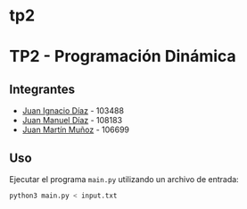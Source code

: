 # tp2

# TP2 - Programación Dinámica

## Integrantes
- [Juan Ignacio Díaz](https://github.com//listeriaceae) - 103488
- [Juan Manuel Díaz](https://github.com/Diaz-Manuel) - 108183
- [Juan Martín Muñoz](https://github.com/juan518munoz) - 106699

## Uso
Ejecutar el programa `main.py` utilizando un archivo de entrada:

```bash
python3 main.py < input.txt
```
